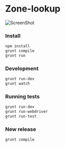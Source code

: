 # Zone-lookup
![ScreenShot](http://imgh.us/screenshot_21.png)

### Install

```sh
npm install
grunt compile
grunt run
```

### Development

```sh
grunt run-dev
grunt watch
```

### Running tests

```sh
grunt run-dev
grunt run-webdriver
grunt run-test
```

### New release

```sh
grunt compile
```
